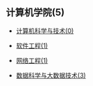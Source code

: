 ## 计算机学院(5)

- [计算机科学与技术(0)](grad-application/计算机学院/计算机科学与技术/README.md)

- [软件工程(1)](grad-application/计算机学院/软件工程/README.md)

- [网络工程(1)](grad-application/计算机学院/网络工程/README.md)

- [数据科学与大数据技术(3)](grad-application/计算机学院/数据科学与大数据技术/README.md)
